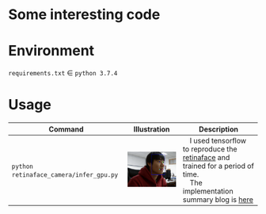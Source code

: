# Some interesting code

# Environment

`requirements.txt` ∈ `python 3.7.4`  

# Usage

| Command                                 | Illustration              | Description                                                                    |
| --------------------------------------- | ------------------------- | ------------------------------------------------------------------------------ |
| `python retinaface_camera/infer_gpu.py` | ![](asset/retinaface.gif) | &emsp;I used tensorflow to reproduce the [retinaface](https://github.com/deepinsight/insightface/tree/master/RetinaFace) and trained for a period of time. <br> &emsp;The implementation summary blog is [here](https://zhen8838.github.io/2019/12/19/retinaface/) |

